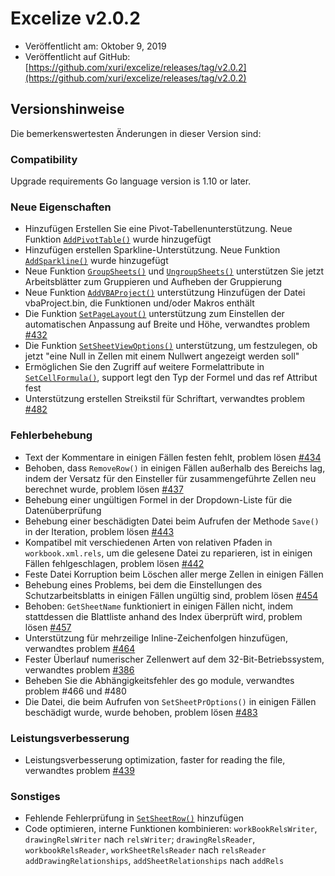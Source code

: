 # Excelize v2.0.2

* Veröffentlicht am: Oktober 9, 2019
* Veröffentlicht auf GitHub: [https://github.com/xuri/excelize/releases/tag/v2.0.2](https://github.com/xuri/excelize/releases/tag/v2.0.2)

## Versionshinweise

Die bemerkenswertesten Änderungen in dieser Version sind:

### Compatibility

Upgrade requirements Go language version is 1.10 or later.

### Neue Eigenschaften

* Hinzufügen Erstellen Sie eine Pivot-Tabellenunterstützung. Neue Funktion [`AddPivotTable()`](https://pkg.go.dev/github.com/360EntSecGroup-Skylar/excelize/v2@v2.0.2#File.AddPivotTable) wurde hinzugefügt
* Hinzufügen erstellen Sparkline-Unterstützung. Neue Funktion [`AddSparkline()`](https://pkg.go.dev/github.com/360EntSecGroup-Skylar/excelize/v2@v2.0.2#File.AddSparkline) wurde hinzugefügt
* Neue Funktion [`GroupSheets()`](https://pkg.go.dev/github.com/360EntSecGroup-Skylar/excelize/v2@v2.0.2#File.GroupSheets) und [`UngroupSheets()`](https://pkg.go.dev/github.com/360EntSecGroup-Skylar/excelize/v2@v2.0.2#File.UngroupSheets) unterstützen Sie jetzt Arbeitsblätter zum Gruppieren und Aufheben der Gruppierung
* Neue Funktion [`AddVBAProject()`](https://pkg.go.dev/github.com/360EntSecGroup-Skylar/excelize/v2@v2.0.2#File.AddVBAProject) unterstützung Hinzufügen der Datei vbaProject.bin, die Funktionen und/oder Makros enthält
* Die Funktion [`SetPageLayout()`](https://pkg.go.dev/github.com/360EntSecGroup-Skylar/excelize/v2@v2.0.2#File.SetPageLayout) unterstützung zum Einstellen der automatischen Anpassung auf Breite und Höhe, verwandtes problem [#432](https://github.com/xuri/excelize/issues/432)
* Die Funktion [`SetSheetViewOptions()`](https://pkg.go.dev/github.com/360EntSecGroup-Skylar/excelize/v2@v2.0.2#File.SetSheetViewOptions) unterstützung, um festzulegen, ob jetzt "eine Null in Zellen mit einem Nullwert angezeigt werden soll"
* Ermöglichen Sie den Zugriff auf weitere Formelattribute in [`SetCellFormula()`](https://pkg.go.dev/github.com/360EntSecGroup-Skylar/excelize/v2@v2.0.2#File.SetCellFormula), support legt den Typ der Formel und das ref Attribut fest
* Unterstützung erstellen Streikstil für Schriftart, verwandtes problem [#482](https://github.com/xuri/excelize/issues/482)

### Fehlerbehebung

* Text der Kommentare in einigen Fällen festen fehlt, problem lösen [#434](https://github.com/xuri/excelize/issues/434)
* Behoben, dass `RemoveRow()` in einigen Fällen außerhalb des Bereichs lag, indem der Versatz für den Einsteller für zusammengeführte Zellen neu berechnet wurde, problem lösen [#437](https://github.com/xuri/excelize/issues/437)
* Behebung einer ungültigen Formel in der Dropdown-Liste für die Datenüberprüfung
* Behebung einer beschädigten Datei beim Aufrufen der Methode `Save()` in der Iteration, problem lösen [#443](https://github.com/xuri/excelize/issues/443)
* Kompatibel mit verschiedenen Arten von relativen Pfaden in `workbook.xml.rels`, um die gelesene Datei zu reparieren, ist in einigen Fällen fehlgeschlagen, problem lösen [#442](https://github.com/xuri/excelize/issues/442)
* Feste Datei Korruption beim Löschen aller merge Zellen in einigen Fällen
* Behebung eines Problems, bei dem die Einstellungen des Schutzarbeitsblatts in einigen Fällen ungültig sind, problem lösen [#454](https://github.com/xuri/excelize/issues/454)
* Behoben: `GetSheetName` funktioniert in einigen Fällen nicht, indem stattdessen die Blattliste anhand des Index überprüft wird, problem lösen [#457](https://github.com/xuri/excelize/issues/457)
* Unterstützung für mehrzeilige Inline-Zeichenfolgen hinzufügen, verwandtes problem [#464](https://github.com/xuri/excelize/issues/464)
* Fester Überlauf numerischer Zellenwert auf dem 32-Bit-Betriebssystem, verwandtes problem [#386](https://github.com/xuri/excelize/issues/386)
* Beheben Sie die Abhängigkeitsfehler des go module, verwandtes problem #466 und #480
* Die Datei, die beim Aufrufen von `SetSheetPrOptions()` in einigen Fällen beschädigt wurde, wurde behoben, problem lösen [#483](https://github.com/xuri/excelize/issues/483)

### Leistungsverbesserung

* Leistungsverbesserung optimization, faster for reading the file, verwandtes problem [#439](https://github.com/xuri/excelize/issues/439)

### Sonstiges

* Fehlende Fehlerprüfung in [`SetSheetRow()`](https://pkg.go.dev/github.com/360EntSecGroup-Skylar/excelize/v2@v2.0.2#File.SetSheetRow) hinzufügen
* Code optimieren, interne Funktionen kombinieren:
`workBookRelsWriter`, `drawingRelsWriter` nach `relsWriter`;
`drawingRelsReader`, `workbookRelsReader`, `workSheetRelsReader` nach `relsReader`
`addDrawingRelationships`, `addSheetRelationships` nach `addRels`
